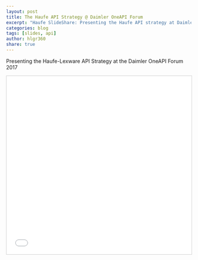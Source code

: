 ```yaml
---
layout: post
title: The Haufe API Strategy @ Daimler OneAPI Forum
excerpt: "Haufe SlideShare: Presenting the Haufe API strategy at Daimler OneAPI"
categories: blog
tags: [slides, api]
author: hlgr360
share: true
---
```


Presenting the Haufe-Lexware API Strategy at the Daimler OneAPI Forum 2017

<iframe src="//www.slideshare.net/slideshow/embed_code/key/ebNhi1Tp1Uj08E" width="595" height="485" frameborder="0" marginwidth="0" marginheight="0" scrolling="no" style="border:1px solid #CCC; border-width:1px; margin-bottom:5px; max-width: 100%;" allowfullscreen> </iframe>